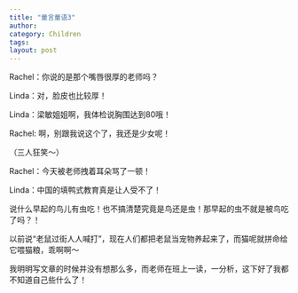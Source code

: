 ```yaml
---
title: "童言童语3"
author:
category: Children
tags: 
layout: post
---
```

Rachel：你说的是那个嘴唇很厚的老师吗？

Linda：对，脸皮也比较厚！

Linda：梁敏姐姐啊，我体检说胸围达到80哦！

Rachel: 啊，别跟我说这个了，我还是少女呢！

（三人狂笑～）

Rachel：今天被老师拽着耳朵骂了一顿！

Linda：中国的填鸭式教育真是让人受不了！

说什么早起的鸟儿有虫吃！也不搞清楚究竟是鸟还是虫！那早起的虫不就是被鸟吃了吗？！

以前说“老鼠过街人人喊打”，现在人们都把老鼠当宠物养起来了，而猫呢就拼命给它喂猫粮，乖啊啊～

我明明写文章的时候并没有想那么多，而老师在班上一读，一分析，这下好了我都不知道自己些什么了！

